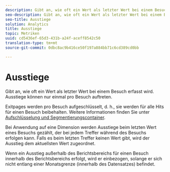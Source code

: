 ```yaml
---
description: Gibt an, wie oft ein Wert als letzter Wert bei einem Besuch erfasst wird. Ausstiege können nur einmal pro Besuch auftreten.
seo-description: Gibt an, wie oft ein Wert als letzter Wert bei einem Besuch erfasst wird. Ausstiege können nur einmal pro Besuch auftreten.
seo-title: Ausstiege
solution: Analytics
title: Ausstiege
topic: Metriken
uuid: cd5436ef-65d3-431b-a24f-aceff8542c50
translation-type: tm+mt
source-git-commit: 0dbc8ac9b416ce50f197a884bb71c6cd389cd0bb

---
```



# Ausstiege

Gibt an, wie oft ein Wert als letzter Wert bei einem Besuch erfasst wird. Ausstiege können nur einmal pro Besuch auftreten.

Exitpages werden pro Besuch aufgeschlüsselt, d. h., sie werden für alle Hits für einen Besuch beibehalten. Weitere Informationen finden Sie unter [Aufschlüsselung und Segmentierungscontainer](https://marketing.adobe.com/resources/help/en_US/sc/user/c_Breakdown_and_segmentation_containers.html).

Bei Anwendung auf eine Dimension werden Ausstiege beim letzten Wert eines Besuchs gezählt, der bei jedem Treffer während des Besuchs erfolgen kann. Falls es beim letzten Treffer keinen Wert gibt, wird der Ausstieg dem aktuellsten Wert zugeordnet.

Wenn ein Ausstieg außerhalb des Berichtsbereichs für einen Besuch innerhalb des Berichtsbereichs erfolgt, wird er einbezogen, solange er sich nicht entlang einer Monatsgrenze (innerhalb des Datensatzes) befindet.

